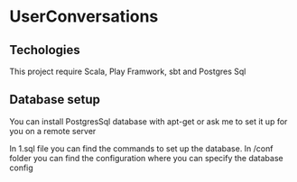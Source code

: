 # UserConversations
<h2>Techologies</h2>
<p>This project require Scala, Play Framwork, sbt and Postgres Sql</p>
<h2>Database setup</h2>
<p>You can install PostgresSql database with apt-get or ask me to set it up for you on a remote server</p>
<p>In 1.sql file you can find the commands to set up the database. In /conf folder you can find the configuration where you can specify the database config</p>
